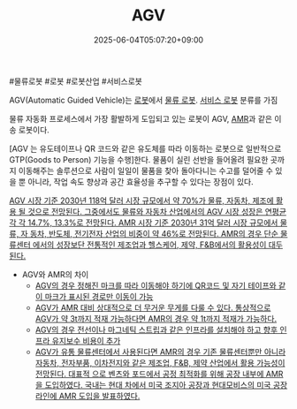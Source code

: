 ﻿---
title: "AGV"
date: 2025-06-04T05:07:20+09:00
lastmod: 2025-06-04T05:07:20+09:00
type: docs
sidebar:
  open: true
weight: 2
---
<div style="display:none">
  <meta property="article:published_time" content="2025-06-03T20:07:20Z" />
  <meta property="article:modified_time" content="2025-06-03T20:07:20Z" />
</div>
#물류로봇 #로봇 #로봇산업 #서비스로봇 

 AGV(Automatic Guided Vehicle)는 [로봇](/industry-study/로봇/)에서 [물류 로봇](/industry-study/물류-로봇/). [서비스 로봇](/industry-study/서비스-로봇/) 분류를 가짐

물류 자동화 프로세스에서 가장 활발하게 도입되고 있는 로봇이 AGV, [AMR](/industry-study/amr/)과 같은 이송 로봇이다.
 
 [AGV 는 유도테이프나 QR 코드와 같은 유도체를 따라 이동하는 로봇으로 일반적으로 GTP(Goods to Person) 기능을 수행]한다. 물품이 실린 선반을 들어올려 필요한 곳까지 이동해주는 솔루션으로 사람이 일일이 물품을 찾아 돌아다니는 수고를 덜어줄 수 있을 뿐 아니라, 작업 속도 향상과 공간 효율성을 추구할 수 있다는 장점이 있다.

[AGV 시장 기준 2030년 118억 달러 시장 규모에서 약 70%가 물류, 자동차, 제조에 활용 될 것으로 전망된다. 그중에서도 물류와 자동차 산업에서의 AGV 시장 성장은 연평균 각 각 14.7%, 13.3%로 전망된다. AMR 시장 기준 2030년 31억 달러 시장 규모에서 물류, 자 동차, 반도체, 전기전자 산업의 비중이 약 46%로 전망된다. AMR의 경우 단순 물류센터 에서의 성장보단 전통적인 제조업과 헬스케어, 제약, F&B에서의 활용성이 대두된다.](10.15_물류로봇%20기업찾기.pdf#page=10&selection=455,0,598,1&color=yellow)

- AGV와 AMR의 차이 
	- [AGV의 경우 정해진 마크를 따라 이동해야 하기에 QR코드 및 자기 테이프와 같이 마크가 표시된 경로만 이동이 가능](10.15_물류로봇%20기업찾기.pdf#page=12&selection=44,0,80,2&color=yellow)
	- [AGV가 AMR 대비 상대적으로 더 무거운 무게를 다룰 수 있다. 통상적으로 AGV가 약 3t까지 적재 가능하다면 AMR의 경우 약 1t까지 적재가 가능하다.](10.15_물류로봇%20기업찾기.pdf#page=12&selection=156,0,210,1&color=yellow)
	- [AGV의 경우 전선이나 마그네틱 스트립과 같은 인프라를 설치해야 하고 향후 인프라 유지보수 비용이 추가](10.15_물류로봇%20기업찾기.pdf#page=12&selection=258,0,285,2&color=yellow)
	- [AGV가 유통 물류센터에서 사용된다면 AMR의 경우 기존 물류센터뿐만 아니라 자동차, 전자부품, 이차전지와 같은 제조업, F&B, 제약 산업에서 활용 가능성이 전망된다. 대표적 으로 벤츠와 포드에서 공정 최적화를 위해 공장 내부에 AMR을 도입하였다. 국내는 현대 차에서 미국 조지아 공장과 현대모비스의 미국 공장 라인에 AMR 도입을 발표하였다.](10.15_물류로봇%20기업찾기.pdf#page=12&selection=322,0,420,1&color=yellow)
